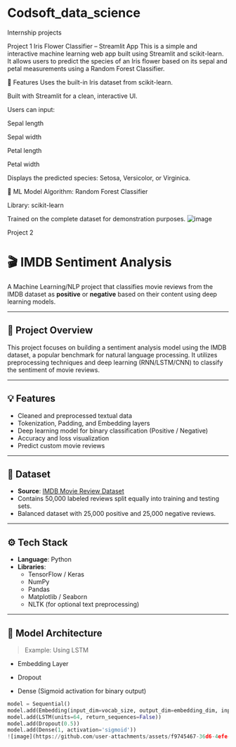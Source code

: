 # Codsoft_data_science
Internship projects

Project 1 Iris Flower Classifier – Streamlit App
This is a simple and interactive machine learning web app built using Streamlit and scikit-learn. It allows users to predict the species of an Iris flower based on its sepal and petal measurements using a Random Forest Classifier.

🚀 Features
Uses the built-in Iris dataset from scikit-learn.

Built with Streamlit for a clean, interactive UI.

Users can input:

Sepal length

Sepal width

Petal length

Petal width

Displays the predicted species: Setosa, Versicolor, or Virginica.

🧠 ML Model
Algorithm: Random Forest Classifier

Library: scikit-learn

Trained on the complete dataset for demonstration purposes.
![image](https://github.com/user-attachments/assets/5c7cec02-7471-4354-9530-750723587927)

Project 2 
# 🎬 IMDB Sentiment Analysis

A Machine Learning/NLP project that classifies movie reviews from the IMDB dataset as **positive** or **negative** based on their content using deep learning models.

---

## 📌 Project Overview

This project focuses on building a sentiment analysis model using the IMDB dataset, a popular benchmark for natural language processing. It utilizes preprocessing techniques and deep learning (RNN/LSTM/CNN) to classify the sentiment of movie reviews.

---

## 💡 Features

- Cleaned and preprocessed textual data
- Tokenization, Padding, and Embedding layers
- Deep learning model for binary classification (Positive / Negative)
- Accuracy and loss visualization
- Predict custom movie reviews

---

## 📁 Dataset

- **Source**: [IMDB Movie Review Dataset](https://ai.stanford.edu/~amaas/data/sentiment/)
- Contains 50,000 labeled reviews split equally into training and testing sets.
- Balanced dataset with 25,000 positive and 25,000 negative reviews.

---

## ⚙️ Tech Stack

- **Language**: Python
- **Libraries**:
  - TensorFlow / Keras
  - NumPy
  - Pandas
  - Matplotlib / Seaborn
  - NLTK (for optional text preprocessing)

---

## 🧠 Model Architecture

> Example: Using LSTM

- Embedding Layer

- Dropout
- Dense (Sigmoid activation for binary output)

```python
model = Sequential()
model.add(Embedding(input_dim=vocab_size, output_dim=embedding_dim, input_length=max_len))
model.add(LSTM(units=64, return_sequences=False))
model.add(Dropout(0.5))
model.add(Dense(1, activation='sigmoid'))
![image](https://github.com/user-attachments/assets/f9745467-36d6-4efe-a94a-142ea080226d)

